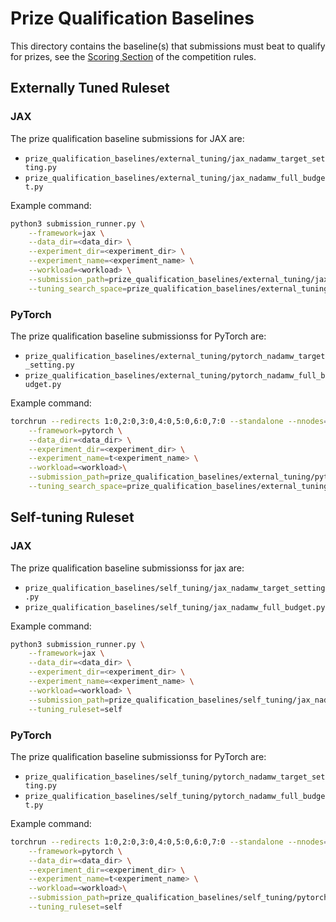 # Prize Qualification Baselines

This directory contains the baseline(s) that submissions must beat to qualify for prizes, see the [Scoring Section](/COMPETITION_RULES.md#scoring) of the competition rules.

## Externally Tuned Ruleset

### JAX

The prize qualification baseline submissions for JAX are:

- `prize_qualification_baselines/external_tuning/jax_nadamw_target_setting.py`
- `prize_qualification_baselines/external_tuning/jax_nadamw_full_budget.py`

Example command:

```bash
python3 submission_runner.py \
    --framework=jax \
    --data_dir=<data_dir> \
    --experiment_dir=<experiment_dir> \
    --experiment_name=<experiment_name> \
    --workload=<workload> \
    --submission_path=prize_qualification_baselines/external_tuning/jax_nadamw_target_setting.py \
    --tuning_search_space=prize_qualification_baselines/external_tuning/tuning_search_space.json
```

### PyTorch

The prize qualification baseline submissionss for PyTorch are:

- `prize_qualification_baselines/external_tuning/pytorch_nadamw_target_setting.py`
- `prize_qualification_baselines/external_tuning/pytorch_nadamw_full_budget.py`

Example command:

```bash
torchrun --redirects 1:0,2:0,3:0,4:0,5:0,6:0,7:0 --standalone --nnodes=1 --nproc_per_node=8 submission_runner.py \
    --framework=pytorch \
    --data_dir=<data_dir> \
    --experiment_dir=<experiment_dir> \
    --experiment_name=t<experiment_name> \
    --workload=<workload>\
    --submission_path=prize_qualification_baselines/external_tuning/pytorch_nadamw_target_setting.py \
    --tuning_search_space=prize_qualification_baselines/external_tuning/tuning_search_space.json
```

## Self-tuning Ruleset

### JAX

The prize qualification baseline submissionss for jax are:

- `prize_qualification_baselines/self_tuning/jax_nadamw_target_setting.py`
- `prize_qualification_baselines/self_tuning/jax_nadamw_full_budget.py`

Example command:

```bash
python3 submission_runner.py \
    --framework=jax \
    --data_dir=<data_dir> \
    --experiment_dir=<experiment_dir> \
    --experiment_name=<experiment_name> \
    --workload=<workload> \
    --submission_path=prize_qualification_baselines/self_tuning/jax_nadamw_target_setting.py \
    --tuning_ruleset=self
```

### PyTorch

The prize qualification baseline submissionss for PyTorch are:

- `prize_qualification_baselines/self_tuning/pytorch_nadamw_target_setting.py`
- `prize_qualification_baselines/self_tuning/pytorch_nadamw_full_budget.py`

Example command:

```bash
torchrun --redirects 1:0,2:0,3:0,4:0,5:0,6:0,7:0 --standalone --nnodes=1 --nproc_per_node=8 submission_runner.py \
    --framework=pytorch \
    --data_dir=<data_dir> \
    --experiment_dir=<experiment_dir> \
    --experiment_name=t<experiment_name> \
    --workload=<workload>\
    --submission_path=prize_qualification_baselines/self_tuning/pytorch_nadamw_target_setting.py \
    --tuning_ruleset=self
```
